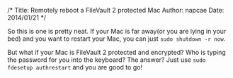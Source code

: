 /*
Title: Remotely reboot a FileVault 2 protected Mac
Author: napcae
Date: 2014/01/21
*/

So this is one is pretty neat. 
If your Mac is far away(or you are lying in your bed) and you want to restart your Mac, you can just `sudo shutdown -r now`. 

But what if your Mac is FileVault 2 protected and encrypted? Who is typing the password for you into the keyboard?
The answer? Just use `sudo fdesetup authrestart` and you are good to go!